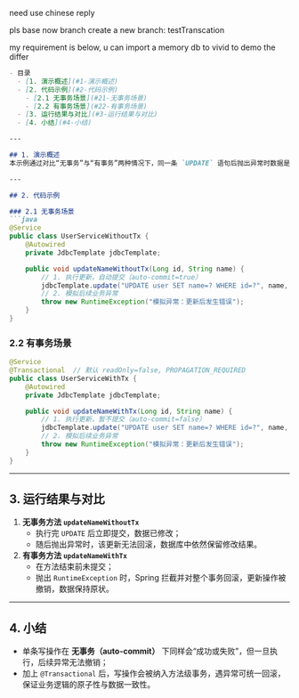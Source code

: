 need use chinese reply



pls base now branch create a new branch: testTranscation

my requirement is below, u can import a memory db to vivid to demo the differ 



~~~markdown
- 目录  
  - [1. 演示概述](#1-演示概述)  
  - [2. 代码示例](#2-代码示例)  
    - [2.1 无事务场景](#21-无事务场景)  
    - [2.2 有事务场景](#22-有事务场景)  
  - [3. 运行结果与对比](#3-运行结果与对比)  
  - [4. 小结](#4-小结)  

---

## 1. 演示概述  
本示例通过对比“无事务”与“有事务”两种情况下，同一条 `UPDATE` 语句后抛出异常时数据是否回滚，来说明 `@Transactional` 的作用。

---

## 2. 代码示例

### 2.1 无事务场景  
```java
@Service
public class UserServiceWithoutTx {
    @Autowired
    private JdbcTemplate jdbcTemplate;

    public void updateNameWithoutTx(Long id, String name) {
        // 1. 执行更新，自动提交（auto-commit=true）
        jdbcTemplate.update("UPDATE user SET name=? WHERE id=?", name, id);
        // 2. 模拟后续业务异常
        throw new RuntimeException("模拟异常：更新后发生错误");
    }
}
~~~

### 2.2 有事务场景

```java
@Service
@Transactional  // 默认 readOnly=false, PROPAGATION_REQUIRED
public class UserServiceWithTx {
    @Autowired
    private JdbcTemplate jdbcTemplate;

    public void updateNameWithTx(Long id, String name) {
        // 1. 执行更新，暂不提交（auto-commit=false）
        jdbcTemplate.update("UPDATE user SET name=? WHERE id=?", name, id);
        // 2. 模拟后续业务异常
        throw new RuntimeException("模拟异常：更新后发生错误");
    }
}
```

------

## 3. 运行结果与对比

1. **无事务方法 `updateNameWithoutTx`**
   - 执行完 `UPDATE` 后立即提交，数据已修改；
   - 随后抛出异常时，该更新无法回滚，数据库中依然保留修改结果。
2. **有事务方法 `updateNameWithTx`**
   - 在方法结束前未提交；
   - 抛出 `RuntimeException` 时，Spring 拦截并对整个事务回滚，更新操作被撤销，数据保持原状。

------

## 4. 小结

- 单条写操作在 **无事务（auto-commit）** 下同样会“成功或失败”，但一旦执行，后续异常无法撤销；
- 加上 `@Transactional` 后，写操作会被纳入方法级事务，遇异常可统一回滚，保证业务逻辑的原子性与数据一致性。

```

```
